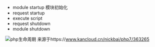 - module startup 模块初始化
- request startup
- execute script
- request shutdown
- module shutdown

![php生命周期](https://box.kancloud.cn/8ce302c402d81f00c37449068763d2be_1338x2269.png)
来源于https://www.kancloud.cn/nickbai/php7/363265